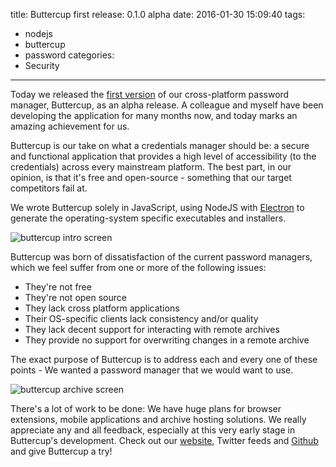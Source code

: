 title: Buttercup first release: 0.1.0 alpha
date: 2016-01-30 15:09:40
tags:
  - nodejs
  - buttercup
  - password
categories:
  - Security
---
Today we released the [first version](https://github.com/buttercup-pw/buttercup/releases/tag/v0.1.0-alpha) of our cross-platform password manager, Buttercup, as an alpha release. A colleague and myself have been developing the application for many months now, and today marks an amazing achievement for us.

Buttercup is our take on what a credentials manager should be: a secure and functional application that provides a high level of accessibility (to the credentials) across every mainstream platform. The best part, in our opinion, is that it's free and open-source - something that our target competitors fail at.

We wrote Buttercup solely in JavaScript, using NodeJS with [Electron](http://electron.atom.io/) to generate the operating-system specific executables and installers.

![buttercup intro screen](buttercup-screen-1.png "Buttercup intro screen")

Buttercup was born of dissatisfaction of the current password managers, which we feel suffer from one or more of the following issues:
 * They're not free
 * They're not open source
 * They lack cross platform applications
 * Their OS-specific clients lack consistency and/or quality
 * They lack decent support for interacting with remote archives
 * They provide no support for overwriting changes in a remote archive

The exact purpose of Buttercup is to address each and every one of these points - We wanted a password manager that we would want to use.

![buttercup archive screen](buttercup-screen-2.png "Buttercup archive screen")

There's a lot of work to be done: We have huge plans for browser extensions, mobile applications and archive hosting solutions. We really appreciate any and all feedback, especially at this very early stage in Buttercup's development. Check out our [website](http://buttercup.pw/), Twitter feeds and [Github](https://github.com/buttercup-pw) and give Buttercup a try!

